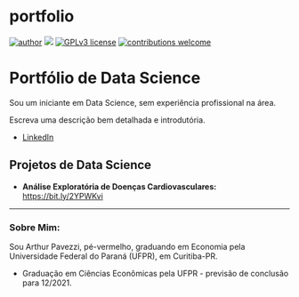 # portfolio
[![author](https://img.shields.io/badge/author-ArthurPavezzi-green)](https://www.linkedin.com/in/arthur-pavezzi/) [![](https://img.shields.io/badge/python-3.7+-blue.svg)](https://www.python.org/downloads/release/python-377/) [![GPLv3 license](https://img.shields.io/badge/License-GPLv3-blue.svg)](http://perso.crans.org/besson/LICENSE.html) [![contributions welcome](https://img.shields.io/badge/contributions-welcome-brightgreen.svg?style=flat)](https://github.com/ArthurPavezzi/portfolio/issues)

# Portfólio de Data Science

Sou um iniciante em Data Science, sem experiência profissional na área.

Escreva uma descrição bem detalhada e introdutória.

* [LinkedIn](https://www.linkedin.com/in/carlosfab//)

## Projetos de Data Science

* **Análise Exploratória de Doenças Cardiovasculares:** https://bit.ly/2YPWKvi

---

### Sobre Mim:

Sou Arthur Pavezzi, pé-vermelho, graduando em Economia pela Universidade Federal do Paraná (UFPR), em Curitiba-PR.

* Graduação em Ciências Econômicas pela UFPR - previsão de conclusão para 12/2021.
